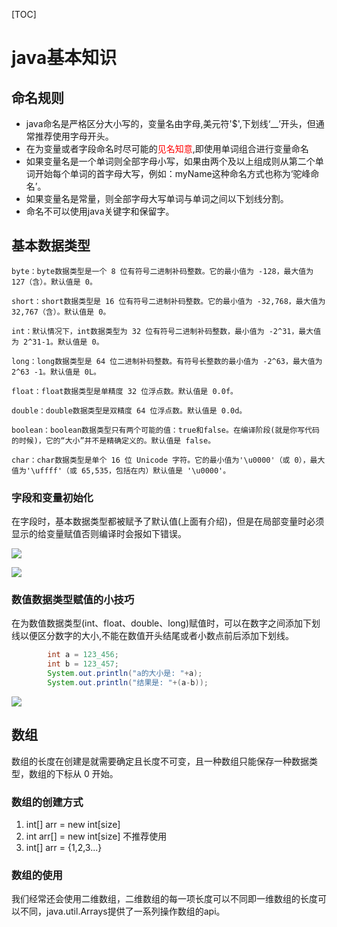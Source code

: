 [TOC]

# java基本知识

## 命名规则

- java命名是严格区分大小写的，变量名由字母,美元符'$',下划线‘__’开头，但通常推荐使用字母开头。
- 在为变量或者字段命名时尽可能的<font color='red'>见名知意</font>,即使用单词组合进行变量命名
- 如果变量名是一个单词则全部字母小写，如果由两个及以上组成则从第二个单词开始每个单词的首字母大写，例如：myName这种命名方式也称为‘驼峰命名’。
- 如果变量名是常量，则全部字母大写单词与单词之间以下划线分割。
- 命名不可以使用java关键字和保留字。

## 基本数据类型

```
byte：byte数据类型是一个 8 位有符号二进制补码整数。它的最小值为 -128，最大值为 127（含）。默认值是 0。

short：short数据类型是 16 位有符号二进制补码整数。它的最小值为 -32,768，最大值为 32,767（含）。默认值是 0。

int：默认情况下，int数据类型为 32 位有符号二进制补码整数，最小值为 -2^31，最大值为 2^31-1。默认值是 0。

long：long数据类型是 64 位二进制补码整数。有符号长整数的最小值为 -2^63，最大值为 2^63 -1。默认值是 0L。

float：float数据类型是单精度 32 位浮点数。默认值是 0.0f。

double：double数据类型是双精度 64 位浮点数。默认值是 0.0d。

boolean：boolean数据类型只有两个可能的值：true和false。在编译阶段(就是你写代码的时候)，它的“大小”并不是精确定义的。默认值是 false。

char：char数据类型是单个 16 位 Unicode 字符。它的最小值为'\u0000'（或 0），最大值为'\uffff'（或 65,535，包括在内）默认值是 '\u0000'。
```

### 字段和变量初始化

在字段时，基本数据类型都被赋予了默认值(上面有介绍)，但是在局部变量时必须显示的给变量赋值否则编译时会报如下错误。

![](D:\mysoft_install\Typora\notes\again\java\img\01.png)

![](D:\mysoft_install\Typora\notes\again\java\img\02.png)

### 数值数据类型赋值的小技巧

在为数值数据类型(int、float、double、long)赋值时，可以在数字之间添加下划线以便区分数字的大小,不能在数值开头结尾或者小数点前后添加下划线。

```java
		int a = 123_456;
        int b = 123_457;
        System.out.println("a的大小是: "+a);
        System.out.println("结果是: "+(a-b));
```

![](D:\mysoft_install\Typora\notes\again\java\img\03.png)

## 数组

数组的长度在创建是就需要确定且长度不可变，且一种数组只能保存一种数据类型，数组的下标从 0 开始。

### 数组的创建方式

1. int[] arr = new int[size]
2. int arr[] = new int[size] 不推荐使用
3. int[] arr = {1,2,3...}

### 数组的使用

我们经常还会使用二维数组，二维数组的每一项长度可以不同即一维数组的长度可以不同，java.util.Arrays提供了一系列操作数组的api。

